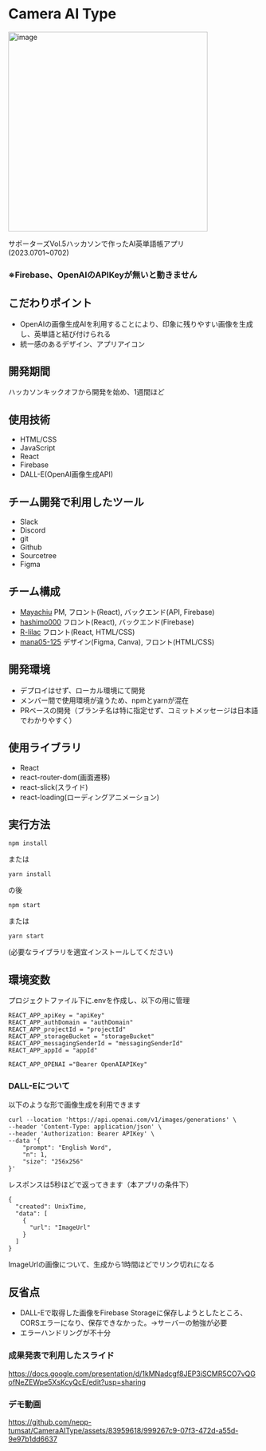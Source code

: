 # Camera AI Type

<img width="400" alt="image" src="https://github.com/nepp-tumsat/CameraAIType/assets/83959618/391e8ca3-ae75-4431-b592-7c1e9f229fb6">

サポーターズVol.5ハッカソンで作ったAI英単語帳アプリ  
(2023.0701~0702)

### ※Firebase、OpenAIのAPIKeyが無いと動きません

## こだわりポイント
- OpenAIの画像生成AIを利用することにより、印象に残りやすい画像を生成し、英単語と結び付けられる
- 統一感のあるデザイン、アプリアイコン

## 開発期間
ハッカソンキックオフから開発を始め、1週間ほど

## 使用技術
- HTML/CSS
- JavaScript
- React
- Firebase
- DALL-E(OpenAI画像生成API)

## チーム開発で利用したツール
- Slack
- Discord
- git
- Github
- Sourcetree
- Figma

## チーム構成
- [Mayachiu](https://github.com/Mayachiu) PM, フロント(React), バックエンド(API, Firebase)
- [hashimo000](https://github.com/hashimo000) フロント(React), バックエンド(Firebase)
- [R-lilac](https://github.com/R-lilac) フロント(React, HTML/CSS)
- [mana05-125](https://github.com/mana05-125) デザイン(Figma, Canva), フロント(HTML/CSS)

## 開発環境
- デプロイはせず、ローカル環境にて開発
- メンバー間で使用環境が違うため、npmとyarnが混在
- PRベースの開発（ブランチ名は特に指定せず、コミットメッセージは日本語でわかりやすく）

## 使用ライブラリ
- React
- react-router-dom(画面遷移)
- react-slick(スライド)
- react-loading(ローディングアニメーション)

## 実行方法

```
npm install
```
または
```
yarn install
```

の後

```
npm start
```
または
```
yarn start
```
(必要なライブラリを適宜インストールしてください)

## 環境変数
プロジェクトファイル下に.envを作成し、以下の用に管理
```
REACT_APP_apiKey = "apiKey"
REACT_APP_authDomain = "authDomain"
REACT_APP_projectId = "projectId"
REACT_APP_storageBucket = "storageBucket"
REACT_APP_messagingSenderId = "messagingSenderId"
REACT_APP_appId = "appId"

REACT_APP_OPENAI ="Bearer OpenAIAPIKey"
```

### DALL-Eについて
以下のような形で画像生成を利用できます
```
curl --location 'https://api.openai.com/v1/images/generations' \
--header 'Content-Type: application/json' \
--header 'Authorization: Bearer APIKey' \
--data '{
    "prompt": "English Word",
    "n": 1,
    "size": "256x256"
}'
```
レスポンスは5秒ほどで返ってきます（本アプリの条件下）
```
{
  "created": UnixTime,
  "data": [
    {
      "url": "ImageUrl"
    }
  ]
}
```

ImageUrlの画像について、生成から1時間ほどでリンク切れになる

## 反省点
- DALL-Eで取得した画像をFirebase Storageに保存しようとしたところ、CORSエラーになり、保存できなかった。→サーバーの勉強が必要
- エラーハンドリングが不十分


### 成果発表で利用したスライド

https://docs.google.com/presentation/d/1kMNadcgf8JEP3iSCMR5CO7vQGofNeZEWpe5XsKcyQcE/edit?usp=sharing

### デモ動画

https://github.com/nepp-tumsat/CameraAIType/assets/83959618/999267c9-07f3-472d-a55d-9e97b1dd6637

